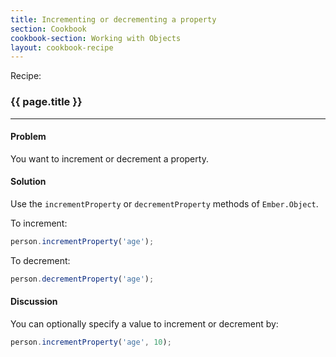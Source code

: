 ```yaml
---
title: Incrementing or decrementing a property
section: Cookbook
cookbook-section: Working with Objects
layout: cookbook-recipe
---
```

<span class="recipe-label">Recipe:</span>

### {{ page.title }}
-----

#### Problem
You want to increment or decrement a property.

#### Solution
Use the `incrementProperty` or `decrementProperty` methods of `Ember.Object`.

To increment:

```javascript
person.incrementProperty('age');
```

To decrement:

```javascript
person.decrementProperty('age');
```

#### Discussion
You can optionally specify a value to increment or decrement by:

```javascript
person.incrementProperty('age', 10);
```

<!---#### Example

<a class="jsbin-embed" href="http://jsbin.com/huxojisaha/1/edit?live">JS Bin</a>-->
